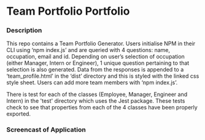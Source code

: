 # Team Portfolio Portfolio

### Description
This repo contains a Team Portfolio Generator. Users initialise NPM in their CLI using ‘npm index.js’ and are queried with 4 questions: name, occupation, email and id. Depending on user’s selection of occupation (either Manager, Intern or Engineer), 1 unique question pertaining to that selection is also generated. Data from the responses is appended to a ‘team_profile.html’ in the ‘dist’ directory and this is styled with the linked css style sheet. Users can add more team members with ‘npm index.js’. 

There is test for each of the classes (Employee, Manager, Engineer and Intern) in the 'test' directory which uses the Jest package. These tests check to see that properties from each of the 4 classes have been properly exported.

### Screencast of Application
